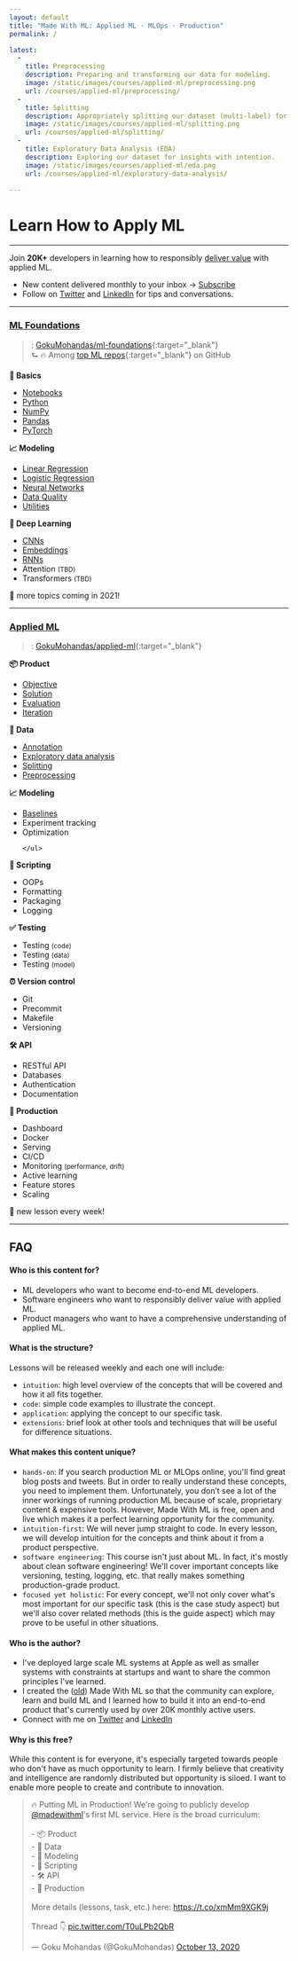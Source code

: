 ```yaml
---
layout: default
title: "Made With ML: Applied ML · MLOps · Production"
permalink: /

latest:
  -
    title: Preprocessing
    description: Preparing and transforming our data for modeling.
    image: /static/images/courses/applied-ml/preprocessing.png
    url: /courses/applied-ml/preprocessing/
  -
    title: Splitting
    description: Appropriately splitting our dataset (multi-label) for training, validation and testing.
    image: /static/images/courses/applied-ml/splitting.png
    url: /courses/applied-ml/splitting/
  -
    title: Exploratory Data Analysis (EDA)
    description: Exploring our dataset for insights with intention.
    image: /static/images/courses/applied-ml/eda.png
    url: /courses/applied-ml/exploratory-data-analysis/

---
```


<h1 class="page-title">Learn How to Apply ML</h1>
<hr class="mt-0">
<span class="post-date">Join <b>20K+</b> developers in learning how to responsibly
<a href="{% link _pages/about.md %}">deliver value</a> with applied ML.

- New content delivered monthly to your inbox →
<a class="btn btn-sm btn-primary ai-btn-purple-gradient" href="{% link _pages/subscribe.md %}"><i class="fas fa-envelope mr-2"></i>Subscribe</a>
- Follow on <a href="https://twitter.com/GokuMohandas" target="_blank"><i class="fab fa-twitter ai-color-info mr-1"></i>Twitter</a> and <a href="https://www.linkedin.com/in/goku" target="_blank"><i class="fab fa-linkedin ai-color-primary mr-1"></i>LinkedIn</a> for tips and conversations.

<hr>

<h3 id="ml-foundations"><u>ML Foundations</u></h3>

> <i class="fab fa-github ai-color-black mr-1"></i>: [GokuMohandas/ml-foundations](https://github.com/GokuMohandas/ml-foundations){:target="_blank"}<br>
⮑ 🔥 Among [top ML repos](https://github.com/topics/deep-learning){:target="_blank"} on GitHub

<div class="row mt-4">
  <div class="col-md-4">
    <b><span class="mr-1">🔢</span> Basics</b>
    <ul>
      <li><a href="{% link _courses/ml-foundations/notebooks.md %}">Notebooks</a></li>
      <li><a href="{% link _courses/ml-foundations/python.md %}">Python</a></li>
      <li><a href="{% link _courses/ml-foundations/numpy.md %}">NumPy</a></li>
      <li><a href="{% link _courses/ml-foundations/pandas.md %}">Pandas</a></li>
      <li><a href="{% link _courses/ml-foundations/pytorch.md %}">PyTorch</a></li>
    </ul>
  </div>
  <div class="col-md-4">
    <b><span class="mr-1">📈</span> Modeling</b>
    <ul>
      <li><a href="{% link _courses/ml-foundations/linear-regression.md %}">Linear Regression</a></li>
      <li><a href="{% link _courses/ml-foundations/logistic-regression.md %}">Logistic Regression</a></li>
      <li><a href="{% link _courses/ml-foundations/neural-networks.md %}">Neural Networks</a></li>
      <li><a href="{% link _courses/ml-foundations/data-quality.md %}">Data Quality</a></li>
      <li><a href="{% link _courses/ml-foundations/utilities.md %}">Utilities</a></li>
    </ul>
  </div>
  <div class="col-md-4">
    <b><span class="mr-1">🤖</span> Deep Learning</b>
    <ul>
      <li><a href="{% link _courses/ml-foundations/convolutional-neural-networks.md %}">CNNs</a></li>
      <li><a href="{% link _courses/ml-foundations/embeddings.md %}">Embeddings</a></li>
      <li><a href="{% link _courses/ml-foundations/recurrent-neural-networks.md %}">RNNs</a></li>
      <li>Attention <small>(TBD)</small></li>
      <li>Transformers <small>(TBD)</small></li>
    </ul>
  </div>
</div>

<span class="ml-1 mr-1"> 📆 </span> more topics coming in 2021!

<hr>

<h3 id="applied-ml"><u>Applied ML</u></h3>

> <i class="fab fa-github ai-color-black mr-1"></i>: [GokuMohandas/applied-ml](https://github.com/GokuMohandas/applied-ml){:target="_blank"}

<div class="row mt-4">
  <div class="col-md-4">
    <b><span class="mr-1">📦</span> Product</b>
    <ul>
      <li><a href="{% link _courses/applied-ml/objective.md %}">Objective</a></li>
      <li><a href="{% link _courses/applied-ml/solution.md %}">Solution</a></li>
      <li><a href="{% link _courses/applied-ml/evaluation.md %}">Evaluation</a></li>
      <li><a href="{% link _courses/applied-ml/iteration.md %}">Iteration</a></li>
    </ul>
    <b><span class="mr-1">🔢</span> Data</b>
    <ul>
      <li><a href="{% link _courses/applied-ml/annotation.md %}">Annotation</a></li>
      <li><a href="{% link _courses/applied-ml/exploratory-data-analysis.md %}">Exploratory data analysis</a></li>
      <li><a href="{% link _courses/applied-ml/splitting.md %}">Splitting</a></li>
      <li><a href="{% link _courses/applied-ml/preprocessing.md %}">Preprocessing</a></li>
    </ul>
    <b><span class="mr-1">📈</span> Modeling</b>
    <ul>
      <li><a href="{% link _courses/applied-ml/baselines.md %}">Baselines</a></li>
      <li>Experiment tracking</li>
      <li>Optimization</li>

    </ul>
  </div>
  <div class="col-md-4">
    <b><span class="mr-1">📝</span> Scripting</b>
    <ul>
      <li>OOPs</li>
      <li>Formatting</li>
      <li>Packaging</li>
      <li>Logging</li>
    </ul>
    <b><span class="mr-1">✅</span> Testing</b>
    <ul>
      <li>Testing <small>(code)</small></li>
      <li>Testing <small>(data)</small></li>
      <li>Testing <small>(model)</small></li>
    </ul>
    <b><span class="mr-1">⏰</span> Version control</b>
    <ul>
      <li>Git</li>
      <li>Precommit</li>
      <li>Makefile</li>
      <li>Versioning</li>
    </ul>
  </div>
  <div class="col-md-4">
    <b><span class="mr-1">🛠</span> API</b>
    <ul>
      <li>RESTful API</li>
      <li>Databases</li>
      <li>Authentication</li>
      <li>Documentation</li>
    </ul>
    <b><span class="mr-1">🚀</span> Production</b>
    <ul>
      <li>Dashboard</li>
      <li>Docker</li>
      <li>Serving</li>
      <li>CI/CD</li>
      <li>Monitoring <small>(performance, drift)</small></li>
      <li>Active learning</li>
      <li>Feature stores</li>
      <li>Scaling</li>
    </ul>
  </div>
</div>

<span class="ml-1 mr-1"> 📆 </span> new lesson every week!

<hr>

## FAQ

#### Who is this content for?
- ML developers who want to become end-to-end ML developers.
- Software engineers who want to responsibly deliver value with applied ML.
- Product managers who want to have a comprehensive understanding of applied ML.

#### What is the structure?
Lessons will be released weekly and each one will include:
- `intuition`: high level overview of the concepts that will be covered and how it all fits together.
- `code`: simple code examples to illustrate the concept.
- `application`: applying the concept to our specific task.
- `extensions`: brief look at other tools and techniques that will be useful for difference situations.

#### What makes this content unique?
- `hands-on`: If you search production ML or MLOps online, you'll find great blog posts and tweets. But in order to really understand these concepts, you need to implement them. Unfortunately, you don’t see a lot of the inner workings of running production ML because of scale, proprietary content & expensive tools. However, Made With ML is free, open and live which makes it a perfect learning opportunity for the community.
- `intuition-first`: We will never jump straight to code. In every lesson, we will develop intuition for the concepts and think about it from a product perspective.
- `software engineering`: This course isn't just about ML. In fact, it's mostly about clean software engineering! We'll cover important concepts like versioning, testing, logging, etc. that really makes something production-grade product.
- `focused yet holistic`: For every concept, we'll not only cover what's most important for our specific task (this is the case study aspect) but we'll also cover related methods (this is the guide aspect) which may prove to be useful in other situations.

#### Who is the author?
- I've deployed large scale ML systems at Apple as well as smaller systems with constraints at startups and want to share the common principles I've learned.
- I created the ([old](hhttps://twitter.com/madewithml/status/1284503478685978625)) Made With ML so that the community can explore, learn and build ML and I learned how to build it into an end-to-end product that's currently used by over 20K monthly active users.
- Connect with me on <a href="https://twitter.com/GokuMohandas" target="_blank"><i class="fab fa-twitter ai-color-info mr-1"></i>Twitter</a> and <a href="https://www.linkedin.com/in/goku" target="_blank"><i class="fab fa-linkedin ai-color-primary mr-1"></i>LinkedIn</a>

#### Why is this free?
While this content is for everyone, it's especially targeted towards people who don't have as much opportunity to learn. I firmly believe that creativity and intelligence are randomly distributed but opportunity is siloed. I want to enable more people to create and contribute to innovation.

<div class="row">
  <div class="col-md-6">
<blockquote class="twitter-tweet"><p lang="en" dir="ltr">🔥 Putting ML in Production! We&#39;re going to publicly develop <a href="https://twitter.com/madewithml?ref_src=twsrc%5Etfw">@madewithml</a>&#39;s first ML service. Here is the broad curriculum: <br><br>- 📦 Product<br>- 🔢 Data<br>- 🤖 Modeling<br>- 📝 Scripting<br>- 🛠 API<br>- 🚀 Production<br><br>More details (lessons, task, etc.) here: <a href="https://t.co/xmMm9XGK9j">https://t.co/xmMm9XGK9j</a><br><br>Thread 👇 <a href="https://t.co/T0uLPb2QbR">pic.twitter.com/T0uLPb2QbR</a></p>&mdash; Goku Mohandas (@GokuMohandas) <a href="https://twitter.com/GokuMohandas/status/1315990996849627136?ref_src=twsrc%5Etfw">October 13, 2020</a></blockquote> <script async src="https://platform.twitter.com/widgets.js" charset="utf-8"></script>
  </div>
</div>

<!-- <h2 class="page-title mb-4">Latest</h2>
<div class="card-deck">
  {% for item in page.latest %}
    <div class="card ai-card">
      <a href="{{ item.url | absolute_url }}">
        <img class="card-img-top" src="{{ item.image }}" alt="Card image cap">
      </a>
      <div class="card-body">
        <a href="{{ item.url | absolute_url }}">
          <h5 class="card-title mb-2" style="font-size: 0.95rem;">{{ item.title }}</h5>
        </a>
        <p class="card-text" style="font-size: 0.85rem !important;">{{ item.description }}</p>
      </div>
    </div>
  {% endfor %}
</div>

<hr>

{% assign courses_page = site.courses | where:"title", "Courses" | first %}
<h2 class="page-title mb-4">{{ courses_page.title }}</h2>
{{ courses_page.content }} -->


